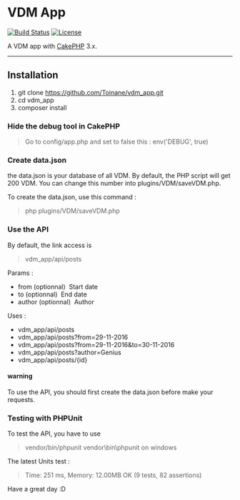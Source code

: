 # VDM App

[![Build Status](https://img.shields.io/travis/cakephp/app/master.svg?style=flat-square)](https://travis-ci.org/cakephp/app)
[![License](https://img.shields.io/packagist/l/cakephp/app.svg?style=flat-square)](https://packagist.org/packages/cakephp/app)

A VDM app with [CakePHP](http://cakephp.org) 3.x.

---

## Installation

1. git clone https://github.com/Toinane/vdm_app.git
2. cd vdm_app
3. composer install

### Hide the debug tool in CakePHP
> Go to config/app.php and set to false this : env('DEBUG', true)

### Create data.json
the data.json is your database of all VDM.
By default, the PHP script will get 200 VDM. You can change this number into plugins/VDM/saveVDM.php.

To create the data.json, use this command :
> php plugins/VDM/saveVDM.php

### Use the API
By default, the link access is
> vdm_app/api/posts

Params :
- from (optionnal) ­ Start date
- to (optionnal) ­ End date
- author (optionnal) ­ Author

Uses :  
- vdm_app/api/posts 
- vdm_app/api/posts?from=29-11-2016
- vdm_app/api/posts?from=29-11-2016&to=30-11-2016
- vdm_app/api/posts?author=Genius
- vdm_app/api/posts/{id}

#### warning
To use the API, you should first create the data.json before make your requests.


### Testing with PHPUnit
To test the API, you have to use
> vendor/bin/phpunit
> vendor\\bin\\phpunit on windows

The latest Units test :
> Time: 251 ms, Memory: 12.00MB
> OK (9 tests, 82 assertions)


 Have a great day :D
